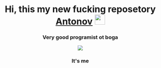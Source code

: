 <h1 align="center">Hi, this my new fucking reposetory <a href="" target="https://github.com/LyovaAntonov">Antonov</a> 
<img src="https://github.com/blackcater/blackcater/raw/main/images/Hi.gif" height="32"/></h1>
<h3 align="center">Very good programist ot boga</h3>
<p align="center"><img src="https://media1.tenor.com/m/47qpxBq_Tw0AAAAd/cat-cat-meme.gif" text-align="center"/></p>
<h3 align="center">It's me</h3>
